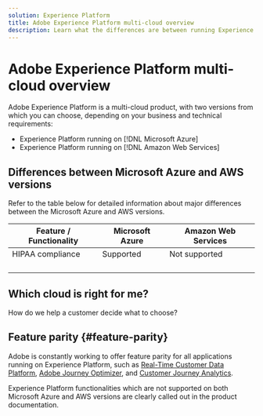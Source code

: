 ```yaml
---
solution: Experience Platform
title: Adobe Experience Platform multi-cloud overview
description: Learn what the differences are between running Experience Platform on Microsoft Azure and Amazon Web Services.
---
```


# Adobe Experience Platform multi-cloud overview

Adobe Experience Platform is a multi-cloud product, with two versions from which you can choose, depending on your business and technical requirements:

* Experience Platform running on [!DNL Microsoft Azure]
* Experience Platform running on [!DNL Amazon Web Services]

## Differences between Microsoft Azure and AWS versions

Refer to the table below for detailed information about major differences between the Microsoft Azure and AWS versions.

| Feature / Functionality | Microsoft Azure | Amazon Web Services |
| --- | --- | --- |
| HIPAA compliance | Supported | Not supported |
||||
||||
||||
||||

## Which cloud is right for me?

How do we help a customer decide what to choose?

## Feature parity {#feature-parity}

Adobe is constantly working to offer feature parity for all applications running on Experience Platform, such as [Real-Time Customer Data Platform](../rtcdp/home.md), [Adobe Journey Optimizer](https://experienceleague.adobe.com/en/docs/journey-optimizer/using/ajo-home), and [Customer Journey Analytics](https://experienceleague.adobe.com/en/docs/analytics-platform/using/cja-landing).

Experience Platform functionalities which are not supported on both Microsoft Azure and AWS versions are clearly called out in the product documentation.

